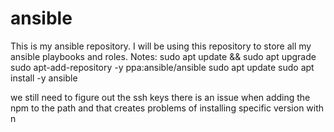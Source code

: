 # ansible

This is my ansible repository. I will be using this repository to store all my ansible playbooks and roles.
Notes:
sudo apt update && sudo apt upgrade
sudo apt-add-repository -y ppa:ansible/ansible
sudo apt update
sudo apt install -y ansible
 
we still need to figure out the ssh keys
there is an issue when adding the npm to the path and that creates problems of installing specific version with n

